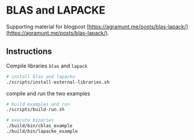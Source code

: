 # BLAS and LAPACKE

Supporting material for blogpost [https://agramunt.me/posts/blas-lapack/](https://agramunt.me/posts/blas-lapack/).

## Instructions

Compile libraries `blas` and `lapack`

```bash
# install blas and lapacke
./scripts/install-external-libraries.sh
```

compile and run the two examples

```bash
# build examples and run
./scripts/build-run.sh

# execute binaries
./build/bin/cblas_example
./build/bin/lapacke_example
```
